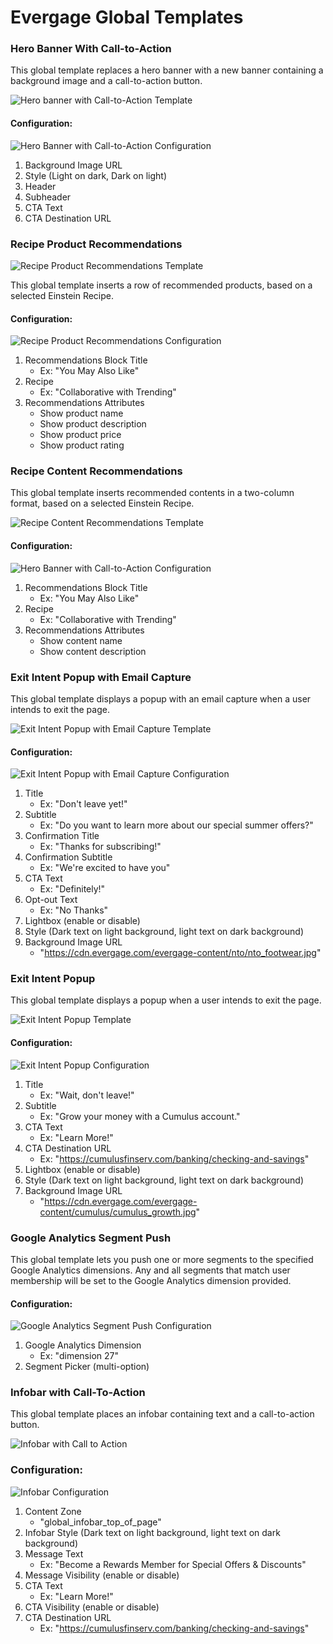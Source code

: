 # Evergage Global Templates

### Hero Banner With Call-to-Action

This global template replaces a hero banner with a new banner containing a background image and a call-to-action button.

![Hero banner with Call-to-Action Template](/hero-banner-cta/template.png)

#### Configuration:
![Hero Banner with Call-to-Action Configuration](/hero-banner-cta/config.png)

1. Background Image URL
2. Style (Light on dark, Dark on light)
3. Header
4. Subheader
5. CTA Text
6. CTA Destination URL


### Recipe Product Recommendations
![Recipe Product Recommendations Template](/recipe-product-recommendations/template.png)

This global template inserts a row of recommended products, based on a selected Einstein Recipe.

#### Configuration:
![Recipe Product Recommendations Configuration](https://user-images.githubusercontent.com/32201252/93275098-d333b300-f770-11ea-84e8-863a81ce94ce.png)

1. Recommendations Block Title
    - Ex: "You May Also Like"
2. Recipe
    - Ex: "Collaborative with Trending"
3. Recommendations Attributes
    - Show product name
    - Show product description
    - Show product price
    - Show product rating


### Recipe Content Recommendations

This global template inserts recommended contents in a two-column format, based on a selected Einstein Recipe.

![Recipe Content Recommendations Template](/recipe-content-recommendations/template.png)

#### Configuration:
![Hero Banner with Call-to-Action Configuration](https://user-images.githubusercontent.com/32201252/93275101-d3cc4980-f770-11ea-8913-9342c312463d.png)

1. Recommendations Block Title
    - Ex: "You May Also Like"
2. Recipe
    - Ex: "Collaborative with Trending"
3. Recommendations Attributes
    - Show content name
    - Show content description

### Exit Intent Popup with Email Capture

This global template displays a popup with an email capture when a user intends to exit the page.

![Exit Intent Popup with Email Capture Template](/exit-intent-email-capture/template.png)

#### Configuration:
![Exit Intent Popup with Email Capture Configuration](https://user-images.githubusercontent.com/48226166/90286426-d0793180-de43-11ea-9ebd-0adc4b5f5a41.png)

1. Title
    - Ex: "Don't leave yet!"
2. Subtitle
    - Ex: "Do you want to learn more about our special summer offers?"
3. Confirmation Title
    - Ex: "Thanks for subscribing!"
4. Confirmation Subtitle
    - Ex: "We're excited to have you"
5. CTA Text
    - Ex: "Definitely!"
6. Opt-out Text
    - Ex: "No Thanks"
7. Lightbox (enable or disable)
8. Style (Dark text on light background, light text on dark background)
9. Background Image URL
    - "https://cdn.evergage.com/evergage-content/nto/nto_footwear.jpg"


### Exit Intent Popup

This global template displays a popup when a user intends to exit the page.

![Exit Intent Popup Template](/exit-intent-popup/template.png)

#### Configuration:
![Exit Intent Popup Configuration](https://user-images.githubusercontent.com/59489053/90287024-0539b880-de45-11ea-9fdc-1f0c65e833e0.png)

1. Title
    - Ex: "Wait, don't leave!"
2. Subtitle
    - Ex: "Grow your money with a Cumulus account."
3. CTA Text
    - Ex: "Learn More!"
4. CTA Destination URL
    - Ex: "https://cumulusfinserv.com/banking/checking-and-savings"
5. Lightbox (enable or disable)
7. Style (Dark text on light background, light text on dark background)
8. Background Image URL
    - "https://cdn.evergage.com/evergage-content/cumulus/cumulus_growth.jpg"


### Google Analytics Segment Push

This global template lets you push one or more segments to the specified Google Analytics dimensions. Any and all segments that match user membership will be set to the Google Analytics dimension provided.

#### Configuration:
![Google Analytics Segment Push Configuration](https://user-images.githubusercontent.com/32201252/91138016-a6a1e500-e663-11ea-8894-48c98578e4ab.png)

1. Google Analytics Dimension
    - Ex: "dimension 27"
2. Segment Picker (multi-option)


### Infobar with Call-To-Action

This global template places an infobar containing text and a call-to-action button.

![Infobar with Call to Action](/infobar-cta/template.png)

### Configuration:
![Infobar Configuration](https://user-images.githubusercontent.com/59489053/93824093-e3e09f00-fc30-11ea-84d3-75e359b068f7.png)

1. Content Zone
    - "global_infobar_top_of_page"
2. Infobar Style (Dark text on light background, light text on dark background)
3. Message Text
    - Ex: "Become a Rewards Member for Special Offers & Discounts"
4. Message Visibility (enable or disable)
5. CTA Text
    - Ex: "Learn More!"
6. CTA Visibility (enable or disable)
7. CTA Destination URL
    - Ex: "https://cumulusfinserv.com/banking/checking-and-savings"
